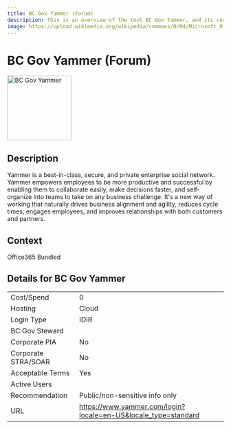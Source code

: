 ```yaml
---
title: BC Gov Yammer (Forum)
description: This is an overview of the tool BC Gov Yammer, and its current status  within BC Gov.
image: https://upload.wikimedia.org/wikipedia/commons/0/04/Microsoft_Office_Yammer_%282018%E2%80%93present%29.svg
---
```


# BC Gov Yammer (Forum)

<img src="https://upload.wikimedia.org/wikipedia/commons/0/04/Microsoft_Office_Yammer_%282018%E2%80%93present%29.svg" alt="BC Gov Yammer" width="150"/>

## Description
Yammer is a best-in-class, secure, and private enterprise social network. Yammer empowers employees to be more productive and successful by enabling them to collaborate easily, make decisions faster, and self-organize into teams to take on any business challenge. It's a new way of working that naturally drives business alignment and agility, reduces cycle times, engages employees, and improves relationships with both customers and partners.

## Context
Office365 Bundled

##  Details for BC Gov Yammer

|   |   |
|---|---|
|Cost/Spend   | 0  |
|Hosting   | Cloud  |
|Login Type | IDIR |
|BC Gov Steward |  |
|Corporate PIA   | No  |
|Corporate STRA/SOAR   | No   |
|Acceptable Terms   | Yes  |
|Active Users   |   |
|Recommendation   |  Public/non-sensitive info only |
|URL   | https://www.yammer.com/login?locale=en-US&locale_type=standard  |
